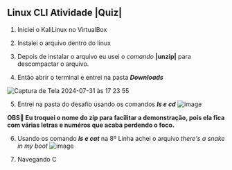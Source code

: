 ## Linux CLI Atividade |Quiz|
1. Iniciei o KaliLinux no VirtualBox


2. Instalei o arquivo dentro do linux


3. Depois de instalar o arquivo eu usei o _comando_ **|unzip|** para descompactar o arquivo.

4. Então abrir o terminal e entrei na pasta ***Downloads*** 

![Captura de Tela 2024-07-31 às 17 23 55](https://github.com/user-attachments/assets/6abc6b51-25cc-4e61-8601-7e780faf5926)


5. Entrei na pasta do desafio usando os comandos ***ls e cd***
![image](https://github.com/user-attachments/assets/260a2f8a-421c-4de2-be9f-f54da7e43cda)

**OBS🚨  Eu troquei o nome do zip para facilitar a demonstração, pois ela fica com várias letras e numéros que acaba perdendo o foco.**

6. Usando os comando ***ls e cat*** na 8º Linha achei o arquivo *there's a snake in my boot*
![image](https://github.com/user-attachments/assets/17586bc2-7d70-4b85-bca3-525713878cd3)

7. Navegando
C
